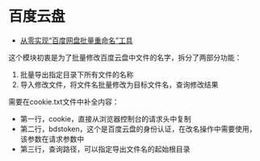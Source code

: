 # 百度云盘

- [从零实现“百度网盘批量重命名”工具](https://www.howardliu.cn/effective-java-tools-batch-rename-baiduwangpan/)

这个模块初衷是为了批量修改百度云盘中文件的名字，拆分了两部分功能：

1. 批量导出指定目录下所有文件的名称
2. 导入修改文件，将文件名批量修改为目标文件名，查询修改结果

需要在cookie.txt文件中补全内容：

- 第一行，cookie，直接从浏览器控制台的请求头中复制
- 第二行，bdstoken，这个是百度云盘的身份认证，在改名操作中需要使用，该参数在请求参数中
- 第三行，查询路径，可以指定导出文件名的起始根目录
